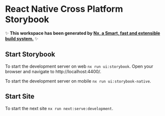 # React Native Cross Platform Storybook

✨ **This workspace has been generated by [Nx, a Smart, fast and extensible build system.](https://nx.dev)** ✨

## Start Storybook

To start the development server on web `nx run ui:storybook`. Open your browser and navigate to http://localhost:4400/.

To start the development server on mobile `nx run ui:storybook-native`.

## Start Site

To start the next site `nx run next:serve:development`.
